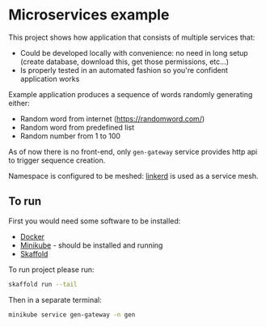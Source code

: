 # Microservices example

This project shows how application that consists of multiple services that:

* Could be developed locally with convenience: no need in long setup (create database, download this, get those permissions, etc...)
* Is properly tested in an automated fashion so you're confident application works

Example application produces a sequence of words randomly generating either:

* Random word from internet (https://randomword.com/)
* Random word from predefined list
* Random number from 1 to 100

As of now there is no front-end, only `gen-gateway` service provides http api to trigger sequence creation.

Namespace is configured to be meshed: [linkerd](http://linkerd.io) is used as a service mesh.

## To run

First you would need some software to be installed:

* [Docker](https://docker.io)
* [Minikube](https://github.com/kubernetes/minikube) - should be installed and running
* [Skaffold](https://skaffold.dev)

To run project please run:

```bash
skaffold run --tail
```

Then in a separate terminal:

```bash
minikube service gen-gateway -n gen
```
